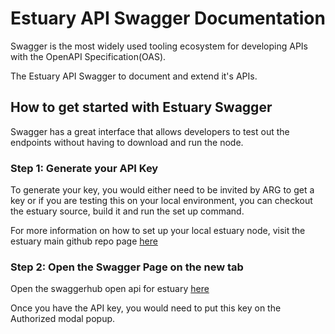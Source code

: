 # Estuary API Swagger Documentation

Swagger is the most widely used tooling ecosystem for developing APIs with the OpenAPI Specification(OAS).

The Estuary API Swagger to document and extend it's APIs. 

## How to get started with Estuary Swagger

Swagger has a great interface that allows developers to test out the endpoints without having to download and run the node. 

### Step 1: Generate your API Key
To generate your key, you would either need to be invited by ARG to get a key or if you are testing this on your local environment, you can checkout the estuary source, build it and run the set up command.

For more information on how to set up your local estuary node, visit the estuary main github repo page [here](https://github.com/application-research/estuary)

### Step 2: Open the Swagger Page on the new tab

Open the swaggerhub open api for estuary [here](https://app.swaggerhub.com/apis/alvin-reyes/estuary-api/1.0.0)

Once you have the API key, you would need to put this key on the Authorized modal popup.
